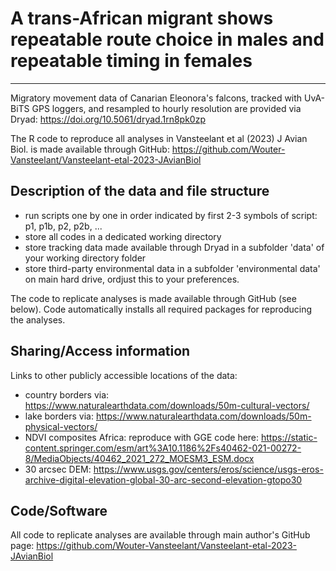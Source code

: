 # A trans-African migrant shows repeatable route choice in males and repeatable timing in females
---
Migratory movement data of Canarian Eleonora's falcons, tracked with UvA-BiTS GPS loggers, and resampled to hourly resolution are provided via Dryad: https://doi.org/10.5061/dryad.1rn8pk0zp

The R code to reproduce all analyses in Vansteelant et al (2023) J Avian Biol. is made available through GitHub: https://github.com/Wouter-Vansteelant/Vansteelant-etal-2023-JAvianBiol

## Description of the data and file structure

 * run scripts one by one in order indicated by first 2-3 symbols of script: p1, p1b, p2, p2b, ...
 * store all codes in a dedicated working directory
 * store tracking data made available through Dryad in a subfolder 'data' of your working directory folder
 * store third-party environmental data in a subfolder 'environmental data' on main hard drive, ordjust this to your preferences. 

The code to replicate analyses is made available through GitHub (see below). Code automatically installs all required packages for reproducing the analyses. 

## Sharing/Access information

Links to other publicly accessible locations of the data:
  * country borders via: https://www.naturalearthdata.com/downloads/50m-cultural-vectors/
  * lake borders via: https://www.naturalearthdata.com/downloads/50m-physical-vectors/
  * NDVI composites Africa: reproduce with GGE code here: https://static-content.springer.com/esm/art%3A10.1186%2Fs40462-021-00272-8/MediaObjects/40462_2021_272_MOESM3_ESM.docx
  * 30 arcsec DEM: https://www.usgs.gov/centers/eros/science/usgs-eros-archive-digital-elevation-global-30-arc-second-elevation-gtopo30


## Code/Software

All code to replicate analyses are available through main author's GitHub page: https://github.com/Wouter-Vansteelant/Vansteelant-etal-2023-JAvianBiol
